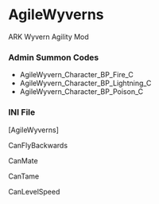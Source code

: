 # AgileWyverns
ARK Wyvern Agility Mod

### Admin Summon Codes
* AgileWyvern_Character_BP_Fire_C
* AgileWyvern_Character_BP_Lightning_C
* AgileWyvern_Character_BP_Poison_C

### INI File
[AgileWyverns]

CanFlyBackwards

CanMate

CanTame

CanLevelSpeed
